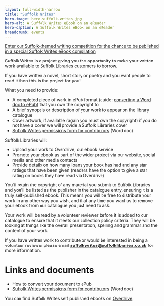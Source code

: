 ```yaml
---
layout: full-width-narrow
title: "Suffolk Writes"
hero-image: hero-suffolk-writes.jpg
hero-alt: A Suffolk Writes eBook on an eReader
hero-caption: A Suffolk Writes eBook on an eReader
breadcrumb: events
---
```


<div class="{% include /c/generic-panel.html %}">

  <p><a href="/news/suffolk-libraries-celebrates-suffolk-day/">Enter our Suffolk-themed writing competition for the chance to be published in a special Suffolk Writes eBook compilation</a></p>

</div>

Suffolk Writes is a project giving you the opportunity to make your written work available to Suffolk Libraries customers to borrow.

If you have written a novel, short story or poetry and you want people to read it then this is the project for you!

What you need to provide:

* A completed piece of work in ePub format (guide: [converting a Word doc to ePub](/events-activities/suffolk-writes/how-to-convert-a-word-document-to-epub/)) that you own the copyright to
* A brief synopsis or description of your work to appear on the library catalogue
* Cover artwork, if available (again you must own the copyright) if you do not have a cover we will provide a Suffolk Libraries cover
* [Suffolk Writes permissions form for contributors](/assets/doc/suffolk-writes-permissions-form-for-contributors.doc) (Word doc)

Suffolk Libraries will:

* Upload your work to Overdrive, our ebook service
* Promote your ebook as part of the wider project via our website, social media and other media contacts
* Provide details on how many loans your book has had and any star ratings that have been given (readers have the option to give a star rating on books they have read via Overdrive)

You'll retain the copyright of any material you submit to Suffolk Libraries and you'll be listed as the publisher in the catalogue entry, ensuring it is a truly self-published ebook. This means you will be free to distribute your work in any other way you wish, and if at any time you want us to remove your ebook from our catalogue you just need to ask.

Your work will be read by a volunteer reviewer before it is added to our catalogue to ensure that it meets our collection policy criteria. They will be looking at things like the overall presentation, spelling and grammar and the content of your work.

If you have written work to contribute or would be interested in being a volunteer reviewer please email **suffolkwrites@suffolklibraries.co.uk** for more information.

# Links and documents

* [How to convert your document to ePub](/events-activities/suffolk-writes/how-to-convert-a-word-document-to-epub/)
* [Suffolk Writes permissions form for contributors](/assets/doc/suffolk-writes-permissions-form-for-contributors.doc) (Word doc)

You can find Suffolk Writes self published ebooks on [Overdrive](http://suffolklibraries.lib.overdrive.com).
